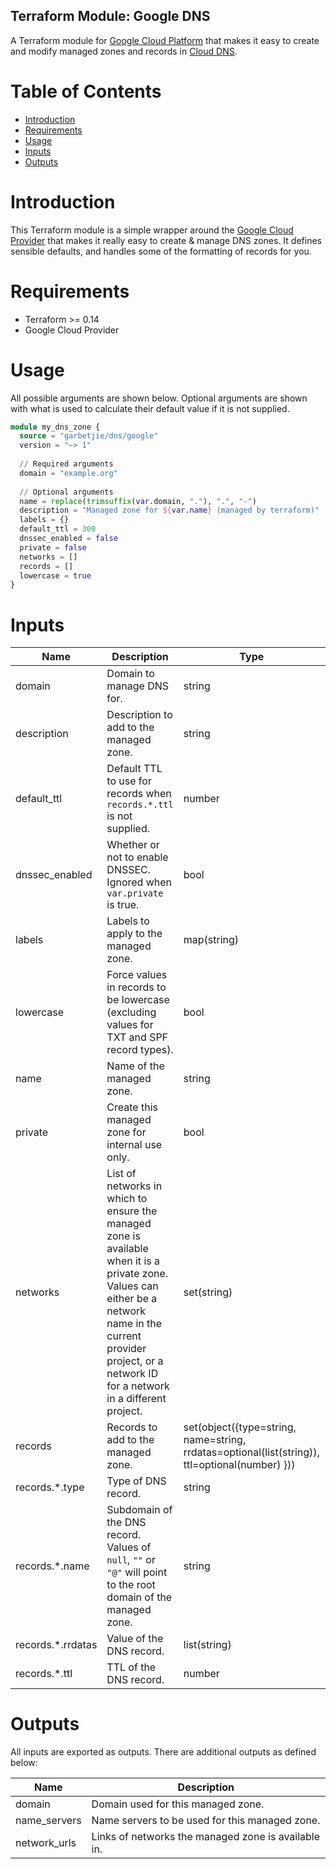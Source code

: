 Terraform Module: Google DNS
----------------------------

A Terraform module for [Google Cloud Platform](https://cloud.google.com/) that makes it easy to create and modify
managed zones and records in [Cloud DNS](https://cloud.google.com/dns).

# Table of Contents

* [Introduction](#introduction)
* [Requirements](#requirements)
* [Usage](#usage)
* [Inputs](#inputs)
* [Outputs](#outputs)

# Introduction

This Terraform module is a simple wrapper around the [Google Cloud Provider](https://registry.terraform.io/providers/hashicorp/google/latest/docs)
that makes it really easy to create & manage DNS zones. It defines sensible defaults, and handles some of the formatting
of records for you.

# Requirements

* Terraform >= 0.14
* Google Cloud Provider

# Usage

All possible arguments are shown below. Optional arguments are shown with what is used to calculate their default value
if it is not supplied.

```terraform
module my_dns_zone {
  source = "garbetjie/dns/google"
  version = "~> 1"
  
  // Required arguments
  domain = "example.org"
  
  // Optional arguments
  name = replace(trimsuffix(var.domain, "."), ".", "-")
  description = "Managed zone for ${var.name} (managed by terraform)"
  labels = {}
  default_ttl = 300
  dnssec_enabled = false
  private = false
  networks = []
  records = []
  lowercase = true
}
```

# Inputs

| Name              | Description                                                                                                                                                                                                             | Type                                                                                           | Default           | Required |
|-------------------|-------------------------------------------------------------------------------------------------------------------------------------------------------------------------------------------------------------------------|------------------------------------------------------------------------------------------------|-------------------|----------|
| domain            | Domain to manage DNS for.                                                                                                                                                                                               | string                                                                                         |                   | Yes      |
| description       | Description to add to the managed zone.                                                                                                                                                                                 | string                                                                                         | `null`            | No       |
| default_ttl       | Default TTL to use for records when `records.*.ttl` is not supplied.                                                                                                                                                    | number                                                                                         | `300`             | No       |
| dnssec_enabled    | Whether or not to enable DNSSEC. Ignored when `var.private` is true.                                                                                                                                                    | bool                                                                                           | `false`           | No       |
| labels            | Labels to apply to the managed zone.                                                                                                                                                                                    | map(string)                                                                                    | `{}`              | No       |
| lowercase         | Force values in records to be lowercase (excluding values for TXT and SPF record types).                                                                                                                                | bool                                                                                           | `true`            | No       |
| name              | Name of the managed zone.                                                                                                                                                                                               | string                                                                                         | `null`            | No       |
| private           | Create this managed zone for internal use only.                                                                                                                                                                         | bool                                                                                           | `false`           | No       |
| networks          | List of networks in which to ensure the managed zone is available when it is a private zone. Values can either be a network name in the current provider project, or a network ID for a network in a different project. | set(string)                                                                                    | `[]`              | No       |
| records           | Records to add to the managed zone.                                                                                                                                                                                     | set(object({type=string, name=string, rrdatas=optional(list(string)), ttl=optional(number) })) | `[]`              | No       |
| records.*.type    | Type of DNS record.                                                                                                                                                                                                     | string                                                                                         |                   | Yes      |
| records.*.name    | Subdomain of the DNS record. Values of `null`, `""` or `"@"` will point to the root domain of the managed zone.                                                                                                         | string                                                                                         |                   | Yes      |
| records.*.rrdatas | Value of the DNS record.                                                                                                                                                                                                | list(string)                                                                                   |                   | No       |
| records.*.ttl     | TTL of the DNS record.                                                                                                                                                                                                  | number                                                                                         | `var.default_ttl` | No       |

# Outputs

All inputs are exported as outputs. There are additional outputs as defined below:

| Name         | Description                                         |
|--------------|-----------------------------------------------------|
| domain       | Domain used for this managed zone.                  |
| name_servers | Name servers to be used for this managed zone.      |
| network_urls | Links of networks the managed zone is available in. |
